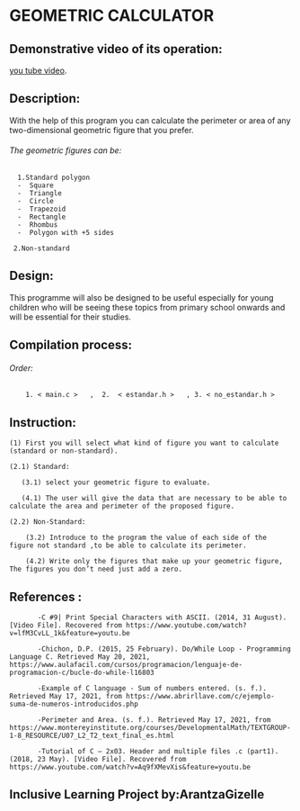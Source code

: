 # GEOMETRIC CALCULATOR

## Demonstrative video of its operation:      


  [you tube video](https://youtu.be/2DCFlixyOHs).


## Description: 
With the help of this program you can calculate the perimeter or area of any two-dimensional geometric figure that you prefer.

###### The geometric figures can be:

      1.Standard polygon 
      -  Square
      -  Triangle
      -  Circle
      -  Trapezoid
      -  Rectangle
      -  Rhombus
      -  Polygon with +5 sides
   
     2.Non-standard

## Design: 
This programme will also be designed to be useful especially for young children who will be seeing these topics from primary
school onwards and will be essential for their studies.

## Compilation process:

###### Order:

        1. < main.c >   ,  2.  < estandar.h >   , 3. < no_estandar.h >
        
## Instruction:

    (1) First you will select what kind of figure you want to calculate (standard or non-standard).
    
    (2.1) Standard:
       
       (3.1) select your geometric figure to evaluate.
       
       (4.1) The user will give the data that are necessary to be able to calculate the area and perimeter of the proposed figure.
    
    (2.2) Non-Standard:
        
        (3.2) Introduce to the program the value of each side of the figure not standard ,to be able to calculate its perimeter.
        
        (4.2) Write only the figures that make up your geometric figure, The figures you don’t need just add a zero.
        
## References :

           -C #9| Print Special Characters with ASCII. (2014, 31 August). [Video File]. Recovered from https://www.youtube.com/watch?v=lfM3CvLL_1k&feature=youtu.be
           
           -Chichon, D.P. (2015, 25 February). Do/While Loop - Programming Language C. Retrieved May 20, 2021, https://www.aulafacil.com/cursos/programacion/lenguaje-de-programacion-c/bucle-do-while-l16803
           
           -Example of C language - Sum of numbers entered. (s. f.). Retrieved May 17, 2021, from https://www.abrirllave.com/c/ejemplo-suma-de-numeros-introducidos.php
           
           -Perimeter and Area. (s. f.). Retrieved May 17, 2021, from https://www.montereyinstitute.org/courses/DevelopmentalMath/TEXTGROUP-1-8_RESOURCE/U07_L2_T2_text_final_es.html
           
           -Tutorial of C – 2x03. Header and multiple files .c (part1). (2018, 23 May). [Video File]. Recovered from https://www.youtube.com/watch?v=Aq9fXMevXis&feature=youtu.be
           
## Inclusive Learning Project by:ArantzaGizelle
